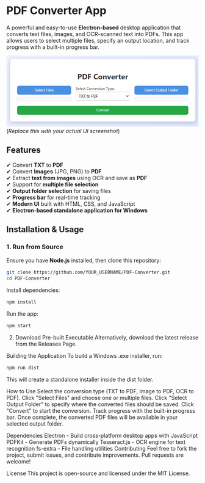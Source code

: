 # PDF Converter App

A powerful and easy-to-use **Electron-based** desktop application that converts text files, images, and OCR-scanned text into PDFs. This app allows users to select multiple files, specify an output location, and track progress with a built-in progress bar.

![UI Screenshot](assets/image.png)  
(*Replace this with your actual UI screenshot*)

## Features

✔ Convert **TXT** to **PDF**  
✔ Convert **Images** (JPG, PNG) to **PDF**  
✔ Extract **text from images** using OCR and save as **PDF**  
✔ Support for **multiple file selection**  
✔ **Output folder selection** for saving files  
✔ **Progress bar** for real-time tracking  
✔ **Modern UI** built with HTML, CSS, and JavaScript  
✔ **Electron-based standalone application for Windows**

## Installation & Usage

### **1. Run from Source**
Ensure you have **Node.js** installed, then clone this repository:

```sh
git clone https://github.com/YOUR_USERNAME/PDF-Converter.git
cd PDF-Converter
```
Install dependencies:

```sh
npm install
```
Run the app:

```sh
npm start
```
2. Download Pre-built Executable
Alternatively, download the latest release from the Releases Page.

Building the Application
To build a Windows .exe installer, run:

```sh
npm run dist
```
This will create a standalone installer inside the dist folder.

How to Use
Select the conversion type (TXT to PDF, Image to PDF, OCR to PDF).
Click "Select Files" and choose one or multiple files.
Click "Select Output Folder" to specify where the converted files should be saved.
Click "Convert" to start the conversion.
Track progress with the built-in progress bar.
Once complete, the converted PDF files will be available in your selected output folder.

Dependencies
Electron - Build cross-platform desktop apps with JavaScript
PDFKit - Generate PDFs dynamically
Tesseract.js - OCR engine for text recognition
fs-extra - File handling utilities
Contributing
Feel free to fork the project, submit issues, and contribute improvements. Pull requests are welcome!

License
This project is open-source and licensed under the MIT License.
